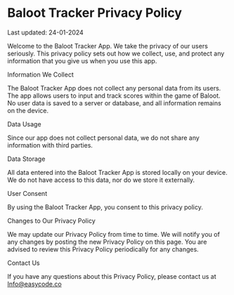 # Baloot Tracker Privacy Policy

Last updated: 24-01-2024

Welcome to the Baloot Tracker App. We take the privacy of our users seriously. This privacy policy sets out how we collect, use, and protect any information that you give us when you use this app.

Information We Collect

The Baloot Tracker App does not collect any personal data from its users. The app allows users to input and track scores within the game of Baloot. No user data is saved to a server or database, and all information remains on the device.

Data Usage

Since our app does not collect personal data, we do not share any information with third parties.

Data Storage

All data entered into the Baloot Tracker App is stored locally on your device. We do not have access to this data, nor do we store it externally.

User Consent

By using the Baloot Tracker App, you consent to this privacy policy.

Changes to Our Privacy Policy

We may update our Privacy Policy from time to time. We will notify you of any changes by posting the new Privacy Policy on this page. You are advised to review this Privacy Policy periodically for any changes.

Contact Us

If you have any questions about this Privacy Policy, please contact us at Info@easycode.co
